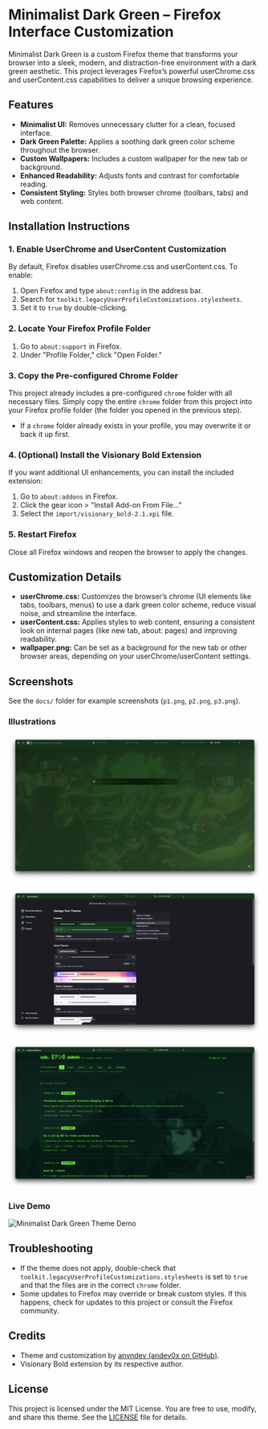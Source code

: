 # Minimalist Dark Green – Firefox Interface Customization

Minimalist Dark Green is a custom Firefox theme that transforms your browser into a sleek, modern, and distraction-free environment with a dark green aesthetic. This project leverages Firefox’s powerful userChrome.css and userContent.css capabilities to deliver a unique browsing experience.

## Features

- **Minimalist UI:** Removes unnecessary clutter for a clean, focused interface.
- **Dark Green Palette:** Applies a soothing dark green color scheme throughout the browser.
- **Custom Wallpapers:** Includes a custom wallpaper for the new tab or background.
- **Enhanced Readability:** Adjusts fonts and contrast for comfortable reading.
- **Consistent Styling:** Styles both browser chrome (toolbars, tabs) and web content.

## Installation Instructions

### 1. Enable UserChrome and UserContent Customization

By default, Firefox disables userChrome.css and userContent.css. To enable:

1. Open Firefox and type `about:config` in the address bar.
2. Search for `toolkit.legacyUserProfileCustomizations.stylesheets`.
3. Set it to `true` by double-clicking.

### 2. Locate Your Firefox Profile Folder

1. Go to `about:support` in Firefox.
2. Under "Profile Folder," click "Open Folder."

### 3. Copy the Pre-configured Chrome Folder

This project already includes a pre-configured `chrome` folder with all necessary files. Simply copy the entire `chrome` folder from this project into your Firefox profile folder (the folder you opened in the previous step).

- If a `chrome` folder already exists in your profile, you may overwrite it or back it up first.

### 4. (Optional) Install the Visionary Bold Extension

If you want additional UI enhancements, you can install the included extension:

1. Go to `about:addons` in Firefox.
2. Click the gear icon > "Install Add-on From File..."
3. Select the `import/visionary_bold-2.1.xpi` file.

### 5. Restart Firefox

Close all Firefox windows and reopen the browser to apply the changes.

## Customization Details

- **userChrome.css:**
  Customizes the browser’s chrome (UI elements like tabs, toolbars, menus) to use a dark green color scheme, reduce visual noise, and streamline the interface.
- **userContent.css:**
  Applies styles to web content, ensuring a consistent look on internal pages (like new tab, about: pages) and improving readability.
- **wallpaper.png:**
  Can be set as a background for the new tab or other browser areas, depending on your userChrome/userContent settings.

## Screenshots

See the `docs/` folder for example screenshots (`p1.png`, `p2.png`, `p3.png`).

### Illustrations

![Minimalist Dark Green Illustration 1](docs/p1.png)

![Minimalist Dark Green Illustration 2](docs/p2.png)

![Minimalist Dark Green Illustration 3](docs/p3.png)

### Live Demo

![Minimalist Dark Green Theme Demo](docs/p4.gif)

## Troubleshooting

- If the theme does not apply, double-check that `toolkit.legacyUserProfileCustomizations.stylesheets` is set to `true` and that the files are in the correct `chrome` folder.
- Some updates to Firefox may override or break custom styles. If this happens, check for updates to this project or consult the Firefox community.

## Credits

- Theme and customization by [anvndev (andev0x on GitHub)](https://github.com/andev0x).
- Visionary Bold extension by its respective author.

## License

This project is licensed under the MIT License. You are free to use, modify, and share this theme. See the [LICENSE](LICENSE) file for details.
